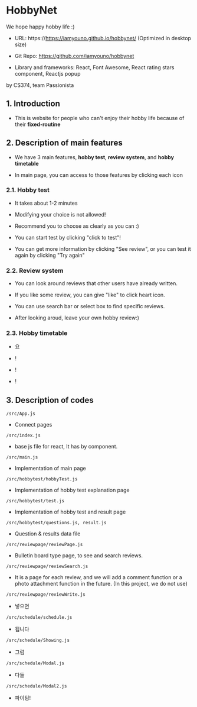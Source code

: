 # HobbyNet

We hope happy hobby life :)

- URL: https://https://iamyouno.github.io/hobbynet/ (Optimized in desktop size)

- Git Repo: https://github.com/iamyouno/hobbynet

- Library and frameworks: React, Font Awesome, React rating stars component, Reactjs popup

by CS374, team Passionista

## 1. Introduction

- This is website for people who can't enjoy their hobby life because of their **fixed-routine**

## 2. Description of main features

- We have 3 main features, **hobby test**, **review system**, and **hobby timetable**

- In main page, you can access to those features by clicking each icon

### 2.1. Hobby test

- It takes about 1-2 minutes

- Modifying your choice is not allowed!

- Recommend you to choose as clearly as you can :)

- You can start test by clicking "click to test"!

- You can get more information by clicking "See review", or you can test it again by clicking "Try again"

### 2.2. Review system

- You can look around reviews that other users have already written.

- If you like some review, you can give "like" to click heart icon.

- You can use search bar or select box to find specific reviews.

- After looking aroud, leave your own hobby review:)

### 2.3. Hobby timetable

- 요

- !

- !

- !

## 3. Description of codes

<pre><code>/src/App.js</code></pre>

- Connect pages

<pre><code>/src/index.js</code></pre>

- base js file for react, It has <App/> by component.

<pre><code>/src/main.js</code></pre>

- Implementation of main page

<pre><code>/src/hobbytest/hobbyTest.js</code></pre>

- Implementation of hobby test explanation page

<pre><code>/src/hobbytest/test.js</code></pre>

- Implementation of hobby test and result page

<pre><code>/src/hobbytest/questions.js, result.js</code></pre>

- Question & results data file

<pre><code>/src/reviewpage/reviewPage.js</code></pre>

- Bulletin board type page, to see and search reviews.

<pre><code>/src/reviewpage/reviewSearch.js</code></pre>

- It is a page for each review, and we will add a comment function or a photo attachment function in the future. (In this project, we do not use)

<pre><code>/src/reviewpage/reviewWrite.js</code></pre>

- 넣으면

<pre><code>/src/schedule/schedule.js</code></pre>

- 됩니다

<pre><code>/src/schedule/Showing.js</code></pre>

- 그럼

<pre><code>/src/schedule/Modal.js</code></pre>

- 다들

<pre><code>/src/schedule/Modal2.js</code></pre>

- 파이팅!
